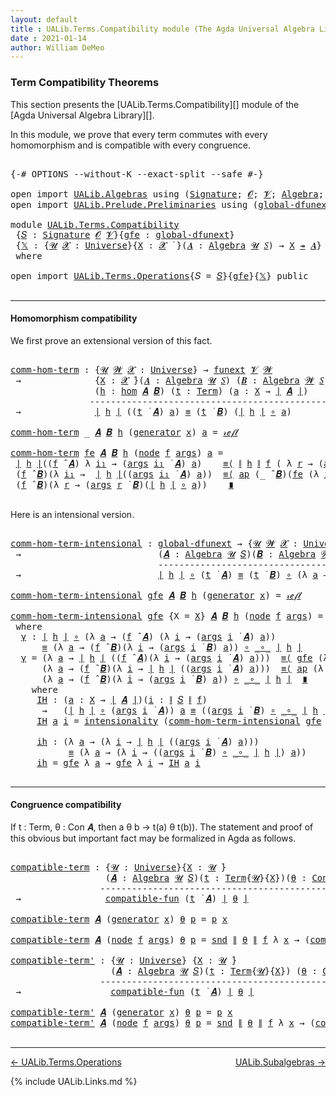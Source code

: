 ```yaml
---
layout: default
title : UALib.Terms.Compatibility module (The Agda Universal Algebra Library)
date : 2021-01-14
author: William DeMeo
---
```


### <a id="term-compatibility-theorems">Term Compatibility Theorems</a>

This section presents the [UALib.Terms.Compatibility][] module of the [Agda Universal Algebra Library][].

In this module, we prove that every term commutes with every homomorphism and is compatible with every congruence.

<pre class="Agda">

<a id="454" class="Symbol">{-#</a> <a id="458" class="Keyword">OPTIONS</a> <a id="466" class="Pragma">--without-K</a> <a id="478" class="Pragma">--exact-split</a> <a id="492" class="Pragma">--safe</a> <a id="499" class="Symbol">#-}</a>

<a id="504" class="Keyword">open</a> <a id="509" class="Keyword">import</a> <a id="516" href="UALib.Algebras.html" class="Module">UALib.Algebras</a> <a id="531" class="Keyword">using</a> <a id="537" class="Symbol">(</a><a id="538" href="UALib.Algebras.Signatures.html#1457" class="Function">Signature</a><a id="547" class="Symbol">;</a> <a id="549" href="universes.html#613" class="Generalizable">𝓞</a><a id="550" class="Symbol">;</a> <a id="552" href="universes.html#617" class="Generalizable">𝓥</a><a id="553" class="Symbol">;</a> <a id="555" href="UALib.Algebras.Algebras.html#813" class="Function">Algebra</a><a id="562" class="Symbol">;</a> <a id="564" href="UALib.Algebras.Algebras.html#3579" class="Function Operator">_↠_</a><a id="567" class="Symbol">)</a>
<a id="569" class="Keyword">open</a> <a id="574" class="Keyword">import</a> <a id="581" href="UALib.Prelude.Preliminaries.html" class="Module">UALib.Prelude.Preliminaries</a> <a id="609" class="Keyword">using</a> <a id="615" class="Symbol">(</a><a id="616" href="MGS-Subsingleton-Theorems.html#3468" class="Function">global-dfunext</a><a id="630" class="Symbol">;</a> <a id="632" href="universes.html#551" class="Postulate">Universe</a><a id="640" class="Symbol">;</a> <a id="642" href="universes.html#758" class="Function Operator">_̇</a><a id="644" class="Symbol">)</a>

<a id="647" class="Keyword">module</a> <a id="654" href="UALib.Terms.Compatibility.html" class="Module">UALib.Terms.Compatibility</a>
 <a id="681" class="Symbol">{</a><a id="682" href="UALib.Terms.Compatibility.html#682" class="Bound">𝑆</a> <a id="684" class="Symbol">:</a> <a id="686" href="UALib.Algebras.Signatures.html#1457" class="Function">Signature</a> <a id="696" href="universes.html#613" class="Generalizable">𝓞</a> <a id="698" href="universes.html#617" class="Generalizable">𝓥</a><a id="699" class="Symbol">}{</a><a id="701" href="UALib.Terms.Compatibility.html#701" class="Bound">gfe</a> <a id="705" class="Symbol">:</a> <a id="707" href="MGS-Subsingleton-Theorems.html#3468" class="Function">global-dfunext</a><a id="721" class="Symbol">}</a>
 <a id="724" class="Symbol">{</a><a id="725" href="UALib.Terms.Compatibility.html#725" class="Bound">𝕏</a> <a id="727" class="Symbol">:</a> <a id="729" class="Symbol">{</a><a id="730" href="UALib.Terms.Compatibility.html#730" class="Bound">𝓤</a> <a id="732" href="UALib.Terms.Compatibility.html#732" class="Bound">𝓧</a> <a id="734" class="Symbol">:</a> <a id="736" href="universes.html#551" class="Postulate">Universe</a><a id="744" class="Symbol">}{</a><a id="746" href="UALib.Terms.Compatibility.html#746" class="Bound">X</a> <a id="748" class="Symbol">:</a> <a id="750" href="UALib.Terms.Compatibility.html#732" class="Bound">𝓧</a> <a id="752" href="universes.html#758" class="Function Operator">̇</a> <a id="754" class="Symbol">}(</a><a id="756" href="UALib.Terms.Compatibility.html#756" class="Bound">𝑨</a> <a id="758" class="Symbol">:</a> <a id="760" href="UALib.Algebras.Algebras.html#813" class="Function">Algebra</a> <a id="768" href="UALib.Terms.Compatibility.html#730" class="Bound">𝓤</a> <a id="770" href="UALib.Terms.Compatibility.html#682" class="Bound">𝑆</a><a id="771" class="Symbol">)</a> <a id="773" class="Symbol">→</a> <a id="775" href="UALib.Terms.Compatibility.html#746" class="Bound">X</a> <a id="777" href="UALib.Algebras.Algebras.html#3579" class="Function Operator">↠</a> <a id="779" href="UALib.Terms.Compatibility.html#756" class="Bound">𝑨</a><a id="780" class="Symbol">}</a>
 <a id="783" class="Keyword">where</a>

<a id="790" class="Keyword">open</a> <a id="795" class="Keyword">import</a> <a id="802" href="UALib.Terms.Operations.html" class="Module">UALib.Terms.Operations</a><a id="824" class="Symbol">{</a><a id="825" class="Argument">𝑆</a> <a id="827" class="Symbol">=</a> <a id="829" href="UALib.Terms.Compatibility.html#682" class="Bound">𝑆</a><a id="830" class="Symbol">}{</a><a id="832" href="UALib.Terms.Compatibility.html#701" class="Bound">gfe</a><a id="835" class="Symbol">}{</a><a id="837" href="UALib.Terms.Compatibility.html#725" class="Bound">𝕏</a><a id="838" class="Symbol">}</a> <a id="840" class="Keyword">public</a>

</pre>

----------------------------------------------------------

#### <a id="homomorphism compatibility">Homomorphism compatibility</a>

We first prove an extensional version of this fact.

<pre class="Agda">

<a id="comm-hom-term"></a><a id="1059" href="UALib.Terms.Compatibility.html#1059" class="Function">comm-hom-term</a> <a id="1073" class="Symbol">:</a> <a id="1075" class="Symbol">{</a><a id="1076" href="UALib.Terms.Compatibility.html#1076" class="Bound">𝓤</a> <a id="1078" href="UALib.Terms.Compatibility.html#1078" class="Bound">𝓦</a> <a id="1080" href="UALib.Terms.Compatibility.html#1080" class="Bound">𝓧</a> <a id="1082" class="Symbol">:</a> <a id="1084" href="universes.html#551" class="Postulate">Universe</a><a id="1092" class="Symbol">}</a> <a id="1094" class="Symbol">→</a> <a id="1096" href="MGS-FunExt-from-Univalence.html#393" class="Function">funext</a> <a id="1103" href="UALib.Terms.Compatibility.html#698" class="Bound">𝓥</a> <a id="1105" href="UALib.Terms.Compatibility.html#1078" class="Bound">𝓦</a>
 <a id="1108" class="Symbol">→</a>              <a id="1123" class="Symbol">{</a><a id="1124" href="UALib.Terms.Compatibility.html#1124" class="Bound">X</a> <a id="1126" class="Symbol">:</a> <a id="1128" href="UALib.Terms.Compatibility.html#1080" class="Bound">𝓧</a> <a id="1130" href="universes.html#758" class="Function Operator">̇</a><a id="1131" class="Symbol">}(</a><a id="1133" href="UALib.Terms.Compatibility.html#1133" class="Bound">𝑨</a> <a id="1135" class="Symbol">:</a> <a id="1137" href="UALib.Algebras.Algebras.html#813" class="Function">Algebra</a> <a id="1145" href="UALib.Terms.Compatibility.html#1076" class="Bound">𝓤</a> <a id="1147" href="UALib.Terms.Compatibility.html#682" class="Bound">𝑆</a><a id="1148" class="Symbol">)</a> <a id="1150" class="Symbol">(</a><a id="1151" href="UALib.Terms.Compatibility.html#1151" class="Bound">𝑩</a> <a id="1153" class="Symbol">:</a> <a id="1155" href="UALib.Algebras.Algebras.html#813" class="Function">Algebra</a> <a id="1163" href="UALib.Terms.Compatibility.html#1078" class="Bound">𝓦</a> <a id="1165" href="UALib.Terms.Compatibility.html#682" class="Bound">𝑆</a><a id="1166" class="Symbol">)</a>
                <a id="1184" class="Symbol">(</a><a id="1185" href="UALib.Terms.Compatibility.html#1185" class="Bound">h</a> <a id="1187" class="Symbol">:</a> <a id="1189" href="UALib.Homomorphisms.Basic.html#2062" class="Function">hom</a> <a id="1193" href="UALib.Terms.Compatibility.html#1133" class="Bound">𝑨</a> <a id="1195" href="UALib.Terms.Compatibility.html#1151" class="Bound">𝑩</a><a id="1196" class="Symbol">)</a> <a id="1198" class="Symbol">(</a><a id="1199" href="UALib.Terms.Compatibility.html#1199" class="Bound">t</a> <a id="1201" class="Symbol">:</a> <a id="1203" href="UALib.Terms.Basic.html#1040" class="Datatype">Term</a><a id="1207" class="Symbol">)</a> <a id="1209" class="Symbol">(</a><a id="1210" href="UALib.Terms.Compatibility.html#1210" class="Bound">a</a> <a id="1212" class="Symbol">:</a> <a id="1214" href="UALib.Terms.Compatibility.html#1124" class="Bound">X</a> <a id="1216" class="Symbol">→</a> <a id="1218" href="UALib.Prelude.Preliminaries.html#10371" class="Function Operator">∣</a> <a id="1220" href="UALib.Terms.Compatibility.html#1133" class="Bound">𝑨</a> <a id="1222" href="UALib.Prelude.Preliminaries.html#10371" class="Function Operator">∣</a><a id="1223" class="Symbol">)</a>
               <a id="1240" class="Comment">------------------------------------------------------</a>
 <a id="1296" class="Symbol">→</a>              <a id="1311" href="UALib.Prelude.Preliminaries.html#10371" class="Function Operator">∣</a> <a id="1313" href="UALib.Terms.Compatibility.html#1185" class="Bound">h</a> <a id="1315" href="UALib.Prelude.Preliminaries.html#10371" class="Function Operator">∣</a> <a id="1317" class="Symbol">((</a><a id="1319" href="UALib.Terms.Compatibility.html#1199" class="Bound">t</a> <a id="1321" href="UALib.Terms.Operations.html#1383" class="Function Operator">̇</a> <a id="1323" href="UALib.Terms.Compatibility.html#1133" class="Bound">𝑨</a><a id="1324" class="Symbol">)</a> <a id="1326" href="UALib.Terms.Compatibility.html#1210" class="Bound">a</a><a id="1327" class="Symbol">)</a> <a id="1329" href="UALib.Prelude.Preliminaries.html#5654" class="Datatype Operator">≡</a> <a id="1331" class="Symbol">(</a><a id="1332" href="UALib.Terms.Compatibility.html#1199" class="Bound">t</a> <a id="1334" href="UALib.Terms.Operations.html#1383" class="Function Operator">̇</a> <a id="1336" href="UALib.Terms.Compatibility.html#1151" class="Bound">𝑩</a><a id="1337" class="Symbol">)</a> <a id="1339" class="Symbol">(</a><a id="1340" href="UALib.Prelude.Preliminaries.html#10371" class="Function Operator">∣</a> <a id="1342" href="UALib.Terms.Compatibility.html#1185" class="Bound">h</a> <a id="1344" href="UALib.Prelude.Preliminaries.html#10371" class="Function Operator">∣</a> <a id="1346" href="MGS-MLTT.html#3813" class="Function Operator">∘</a> <a id="1348" href="UALib.Terms.Compatibility.html#1210" class="Bound">a</a><a id="1349" class="Symbol">)</a>

<a id="1352" href="UALib.Terms.Compatibility.html#1059" class="Function">comm-hom-term</a> <a id="1366" class="Symbol">_</a> <a id="1368" href="UALib.Terms.Compatibility.html#1368" class="Bound">𝑨</a> <a id="1370" href="UALib.Terms.Compatibility.html#1370" class="Bound">𝑩</a> <a id="1372" href="UALib.Terms.Compatibility.html#1372" class="Bound">h</a> <a id="1374" class="Symbol">(</a><a id="1375" href="UALib.Terms.Basic.html#1094" class="InductiveConstructor">generator</a> <a id="1385" href="UALib.Terms.Compatibility.html#1385" class="Bound">x</a><a id="1386" class="Symbol">)</a> <a id="1388" href="UALib.Terms.Compatibility.html#1388" class="Bound">a</a> <a id="1390" class="Symbol">=</a> <a id="1392" href="UALib.Prelude.Preliminaries.html#5668" class="InductiveConstructor">𝓇ℯ𝒻𝓁</a>

<a id="1398" href="UALib.Terms.Compatibility.html#1059" class="Function">comm-hom-term</a> <a id="1412" href="UALib.Terms.Compatibility.html#1412" class="Bound">fe</a> <a id="1415" href="UALib.Terms.Compatibility.html#1415" class="Bound">𝑨</a> <a id="1417" href="UALib.Terms.Compatibility.html#1417" class="Bound">𝑩</a> <a id="1419" href="UALib.Terms.Compatibility.html#1419" class="Bound">h</a> <a id="1421" class="Symbol">(</a><a id="1422" href="UALib.Terms.Basic.html#1123" class="InductiveConstructor">node</a> <a id="1427" href="UALib.Terms.Compatibility.html#1427" class="Bound">f</a> <a id="1429" href="UALib.Terms.Compatibility.html#1429" class="Bound">args</a><a id="1433" class="Symbol">)</a> <a id="1435" href="UALib.Terms.Compatibility.html#1435" class="Bound">a</a> <a id="1437" class="Symbol">=</a>
 <a id="1440" href="UALib.Prelude.Preliminaries.html#10371" class="Function Operator">∣</a> <a id="1442" href="UALib.Terms.Compatibility.html#1419" class="Bound">h</a> <a id="1444" href="UALib.Prelude.Preliminaries.html#10371" class="Function Operator">∣</a><a id="1445" class="Symbol">((</a><a id="1447" href="UALib.Terms.Compatibility.html#1427" class="Bound">f</a> <a id="1449" href="UALib.Algebras.Algebras.html#3080" class="Function Operator">̂</a> <a id="1451" href="UALib.Terms.Compatibility.html#1415" class="Bound">𝑨</a><a id="1452" class="Symbol">)</a> <a id="1454" class="Symbol">λ</a> <a id="1456" href="UALib.Terms.Compatibility.html#1456" class="Bound">i₁</a> <a id="1459" class="Symbol">→</a> <a id="1461" class="Symbol">(</a><a id="1462" href="UALib.Terms.Compatibility.html#1429" class="Bound">args</a> <a id="1467" href="UALib.Terms.Compatibility.html#1456" class="Bound">i₁</a> <a id="1470" href="UALib.Terms.Operations.html#1383" class="Function Operator">̇</a> <a id="1472" href="UALib.Terms.Compatibility.html#1415" class="Bound">𝑨</a><a id="1473" class="Symbol">)</a> <a id="1475" href="UALib.Terms.Compatibility.html#1435" class="Bound">a</a><a id="1476" class="Symbol">)</a>    <a id="1481" href="MGS-MLTT.html#5997" class="Function Operator">≡⟨</a> <a id="1484" href="UALib.Prelude.Preliminaries.html#10452" class="Function Operator">∥</a> <a id="1486" href="UALib.Terms.Compatibility.html#1419" class="Bound">h</a> <a id="1488" href="UALib.Prelude.Preliminaries.html#10452" class="Function Operator">∥</a> <a id="1490" href="UALib.Terms.Compatibility.html#1427" class="Bound">f</a> <a id="1492" class="Symbol">(</a> <a id="1494" class="Symbol">λ</a> <a id="1496" href="UALib.Terms.Compatibility.html#1496" class="Bound">r</a> <a id="1498" class="Symbol">→</a> <a id="1500" class="Symbol">(</a><a id="1501" href="UALib.Terms.Compatibility.html#1429" class="Bound">args</a> <a id="1506" href="UALib.Terms.Compatibility.html#1496" class="Bound">r</a> <a id="1508" href="UALib.Terms.Operations.html#1383" class="Function Operator">̇</a> <a id="1510" href="UALib.Terms.Compatibility.html#1415" class="Bound">𝑨</a><a id="1511" class="Symbol">)</a> <a id="1513" href="UALib.Terms.Compatibility.html#1435" class="Bound">a</a> <a id="1515" class="Symbol">)</a> <a id="1517" href="MGS-MLTT.html#5997" class="Function Operator">⟩</a>
 <a id="1520" class="Symbol">(</a><a id="1521" href="UALib.Terms.Compatibility.html#1427" class="Bound">f</a> <a id="1523" href="UALib.Algebras.Algebras.html#3080" class="Function Operator">̂</a> <a id="1525" href="UALib.Terms.Compatibility.html#1417" class="Bound">𝑩</a><a id="1526" class="Symbol">)(λ</a> <a id="1530" href="UALib.Terms.Compatibility.html#1530" class="Bound">i₁</a> <a id="1533" class="Symbol">→</a>  <a id="1536" href="UALib.Prelude.Preliminaries.html#10371" class="Function Operator">∣</a> <a id="1538" href="UALib.Terms.Compatibility.html#1419" class="Bound">h</a> <a id="1540" href="UALib.Prelude.Preliminaries.html#10371" class="Function Operator">∣</a><a id="1541" class="Symbol">((</a><a id="1543" href="UALib.Terms.Compatibility.html#1429" class="Bound">args</a> <a id="1548" href="UALib.Terms.Compatibility.html#1530" class="Bound">i₁</a> <a id="1551" href="UALib.Terms.Operations.html#1383" class="Function Operator">̇</a> <a id="1553" href="UALib.Terms.Compatibility.html#1415" class="Bound">𝑨</a><a id="1554" class="Symbol">)</a> <a id="1556" href="UALib.Terms.Compatibility.html#1435" class="Bound">a</a><a id="1557" class="Symbol">))</a>  <a id="1561" href="MGS-MLTT.html#5997" class="Function Operator">≡⟨</a> <a id="1564" href="MGS-MLTT.html#6613" class="Function">ap</a> <a id="1567" class="Symbol">(_</a> <a id="1570" href="UALib.Algebras.Algebras.html#3080" class="Function Operator">̂</a> <a id="1572" href="UALib.Terms.Compatibility.html#1417" class="Bound">𝑩</a><a id="1573" class="Symbol">)(</a><a id="1575" href="UALib.Terms.Compatibility.html#1412" class="Bound">fe</a> <a id="1578" class="Symbol">(λ</a> <a id="1581" href="UALib.Terms.Compatibility.html#1581" class="Bound">i₁</a> <a id="1584" class="Symbol">→</a> <a id="1586" href="UALib.Terms.Compatibility.html#1059" class="Function">comm-hom-term</a> <a id="1600" href="UALib.Terms.Compatibility.html#1412" class="Bound">fe</a> <a id="1603" href="UALib.Terms.Compatibility.html#1415" class="Bound">𝑨</a> <a id="1605" href="UALib.Terms.Compatibility.html#1417" class="Bound">𝑩</a> <a id="1607" href="UALib.Terms.Compatibility.html#1419" class="Bound">h</a> <a id="1609" class="Symbol">(</a><a id="1610" href="UALib.Terms.Compatibility.html#1429" class="Bound">args</a> <a id="1615" href="UALib.Terms.Compatibility.html#1581" class="Bound">i₁</a><a id="1617" class="Symbol">)</a> <a id="1619" href="UALib.Terms.Compatibility.html#1435" class="Bound">a</a><a id="1620" class="Symbol">))</a><a id="1622" href="MGS-MLTT.html#5997" class="Function Operator">⟩</a>
 <a id="1625" class="Symbol">(</a><a id="1626" href="UALib.Terms.Compatibility.html#1427" class="Bound">f</a> <a id="1628" href="UALib.Algebras.Algebras.html#3080" class="Function Operator">̂</a> <a id="1630" href="UALib.Terms.Compatibility.html#1417" class="Bound">𝑩</a><a id="1631" class="Symbol">)(λ</a> <a id="1635" href="UALib.Terms.Compatibility.html#1635" class="Bound">r</a> <a id="1637" class="Symbol">→</a> <a id="1639" class="Symbol">(</a><a id="1640" href="UALib.Terms.Compatibility.html#1429" class="Bound">args</a> <a id="1645" href="UALib.Terms.Compatibility.html#1635" class="Bound">r</a> <a id="1647" href="UALib.Terms.Operations.html#1383" class="Function Operator">̇</a> <a id="1649" href="UALib.Terms.Compatibility.html#1417" class="Bound">𝑩</a><a id="1650" class="Symbol">)(</a><a id="1652" href="UALib.Prelude.Preliminaries.html#10371" class="Function Operator">∣</a> <a id="1654" href="UALib.Terms.Compatibility.html#1419" class="Bound">h</a> <a id="1656" href="UALib.Prelude.Preliminaries.html#10371" class="Function Operator">∣</a> <a id="1658" href="MGS-MLTT.html#3813" class="Function Operator">∘</a> <a id="1660" href="UALib.Terms.Compatibility.html#1435" class="Bound">a</a><a id="1661" class="Symbol">))</a>    <a id="1667" href="MGS-MLTT.html#6079" class="Function Operator">∎</a>

</pre>

Here is an intensional version.

<pre class="Agda">

<a id="comm-hom-term-intensional"></a><a id="1729" href="UALib.Terms.Compatibility.html#1729" class="Function">comm-hom-term-intensional</a> <a id="1755" class="Symbol">:</a> <a id="1757" href="MGS-Subsingleton-Theorems.html#3468" class="Function">global-dfunext</a> <a id="1772" class="Symbol">→</a> <a id="1774" class="Symbol">{</a><a id="1775" href="UALib.Terms.Compatibility.html#1775" class="Bound">𝓤</a> <a id="1777" href="UALib.Terms.Compatibility.html#1777" class="Bound">𝓦</a> <a id="1779" href="UALib.Terms.Compatibility.html#1779" class="Bound">𝓧</a> <a id="1781" class="Symbol">:</a> <a id="1783" href="universes.html#551" class="Postulate">Universe</a><a id="1791" class="Symbol">}{</a><a id="1793" href="UALib.Terms.Compatibility.html#1793" class="Bound">X</a> <a id="1795" class="Symbol">:</a> <a id="1797" href="UALib.Terms.Compatibility.html#1779" class="Bound">𝓧</a> <a id="1799" href="universes.html#758" class="Function Operator">̇</a><a id="1800" class="Symbol">}</a>
 <a id="1803" class="Symbol">→</a>                          <a id="1830" class="Symbol">(</a><a id="1831" href="UALib.Terms.Compatibility.html#1831" class="Bound">𝑨</a> <a id="1833" class="Symbol">:</a> <a id="1835" href="UALib.Algebras.Algebras.html#813" class="Function">Algebra</a> <a id="1843" href="UALib.Terms.Compatibility.html#1775" class="Bound">𝓤</a> <a id="1845" href="UALib.Terms.Compatibility.html#682" class="Bound">𝑆</a><a id="1846" class="Symbol">)(</a><a id="1848" href="UALib.Terms.Compatibility.html#1848" class="Bound">𝑩</a> <a id="1850" class="Symbol">:</a> <a id="1852" href="UALib.Algebras.Algebras.html#813" class="Function">Algebra</a> <a id="1860" href="UALib.Terms.Compatibility.html#1777" class="Bound">𝓦</a> <a id="1862" href="UALib.Terms.Compatibility.html#682" class="Bound">𝑆</a><a id="1863" class="Symbol">)(</a><a id="1865" href="UALib.Terms.Compatibility.html#1865" class="Bound">h</a> <a id="1867" class="Symbol">:</a> <a id="1869" href="UALib.Homomorphisms.Basic.html#2062" class="Function">hom</a> <a id="1873" href="UALib.Terms.Compatibility.html#1831" class="Bound">𝑨</a> <a id="1875" href="UALib.Terms.Compatibility.html#1848" class="Bound">𝑩</a><a id="1876" class="Symbol">)(</a><a id="1878" href="UALib.Terms.Compatibility.html#1878" class="Bound">t</a> <a id="1880" class="Symbol">:</a> <a id="1882" href="UALib.Terms.Basic.html#1040" class="Datatype">Term</a><a id="1886" class="Symbol">)</a>
                            <a id="1916" class="Comment">-----------------------------------------------------------</a>
 <a id="1977" class="Symbol">→</a>                          <a id="2004" href="UALib.Prelude.Preliminaries.html#10371" class="Function Operator">∣</a> <a id="2006" href="UALib.Terms.Compatibility.html#1865" class="Bound">h</a> <a id="2008" href="UALib.Prelude.Preliminaries.html#10371" class="Function Operator">∣</a> <a id="2010" href="MGS-MLTT.html#3813" class="Function Operator">∘</a> <a id="2012" class="Symbol">(</a><a id="2013" href="UALib.Terms.Compatibility.html#1878" class="Bound">t</a> <a id="2015" href="UALib.Terms.Operations.html#1383" class="Function Operator">̇</a> <a id="2017" href="UALib.Terms.Compatibility.html#1831" class="Bound">𝑨</a><a id="2018" class="Symbol">)</a> <a id="2020" href="UALib.Prelude.Preliminaries.html#5654" class="Datatype Operator">≡</a> <a id="2022" class="Symbol">(</a><a id="2023" href="UALib.Terms.Compatibility.html#1878" class="Bound">t</a> <a id="2025" href="UALib.Terms.Operations.html#1383" class="Function Operator">̇</a> <a id="2027" href="UALib.Terms.Compatibility.html#1848" class="Bound">𝑩</a><a id="2028" class="Symbol">)</a> <a id="2030" href="MGS-MLTT.html#3813" class="Function Operator">∘</a> <a id="2032" class="Symbol">(λ</a> <a id="2035" href="UALib.Terms.Compatibility.html#2035" class="Bound">a</a> <a id="2037" class="Symbol">→</a> <a id="2039" href="UALib.Prelude.Preliminaries.html#10371" class="Function Operator">∣</a> <a id="2041" href="UALib.Terms.Compatibility.html#1865" class="Bound">h</a> <a id="2043" href="UALib.Prelude.Preliminaries.html#10371" class="Function Operator">∣</a> <a id="2045" href="MGS-MLTT.html#3813" class="Function Operator">∘</a> <a id="2047" href="UALib.Terms.Compatibility.html#2035" class="Bound">a</a><a id="2048" class="Symbol">)</a>

<a id="2051" href="UALib.Terms.Compatibility.html#1729" class="Function">comm-hom-term-intensional</a> <a id="2077" href="UALib.Terms.Compatibility.html#2077" class="Bound">gfe</a> <a id="2081" href="UALib.Terms.Compatibility.html#2081" class="Bound">𝑨</a> <a id="2083" href="UALib.Terms.Compatibility.html#2083" class="Bound">𝑩</a> <a id="2085" href="UALib.Terms.Compatibility.html#2085" class="Bound">h</a> <a id="2087" class="Symbol">(</a><a id="2088" href="UALib.Terms.Basic.html#1094" class="InductiveConstructor">generator</a> <a id="2098" href="UALib.Terms.Compatibility.html#2098" class="Bound">x</a><a id="2099" class="Symbol">)</a> <a id="2101" class="Symbol">=</a> <a id="2103" href="UALib.Prelude.Preliminaries.html#5668" class="InductiveConstructor">𝓇ℯ𝒻𝓁</a>

<a id="2109" href="UALib.Terms.Compatibility.html#1729" class="Function">comm-hom-term-intensional</a> <a id="2135" href="UALib.Terms.Compatibility.html#2135" class="Bound">gfe</a> <a id="2139" class="Symbol">{</a><a id="2140" class="Argument">X</a> <a id="2142" class="Symbol">=</a> <a id="2144" href="UALib.Terms.Compatibility.html#2144" class="Bound">X</a><a id="2145" class="Symbol">}</a> <a id="2147" href="UALib.Terms.Compatibility.html#2147" class="Bound">𝑨</a> <a id="2149" href="UALib.Terms.Compatibility.html#2149" class="Bound">𝑩</a> <a id="2151" href="UALib.Terms.Compatibility.html#2151" class="Bound">h</a> <a id="2153" class="Symbol">(</a><a id="2154" href="UALib.Terms.Basic.html#1123" class="InductiveConstructor">node</a> <a id="2159" href="UALib.Terms.Compatibility.html#2159" class="Bound">f</a> <a id="2161" href="UALib.Terms.Compatibility.html#2161" class="Bound">args</a><a id="2165" class="Symbol">)</a> <a id="2167" class="Symbol">=</a> <a id="2169" href="UALib.Terms.Compatibility.html#2180" class="Function">γ</a>
 <a id="2172" class="Keyword">where</a>
  <a id="2180" href="UALib.Terms.Compatibility.html#2180" class="Function">γ</a> <a id="2182" class="Symbol">:</a> <a id="2184" href="UALib.Prelude.Preliminaries.html#10371" class="Function Operator">∣</a> <a id="2186" href="UALib.Terms.Compatibility.html#2151" class="Bound">h</a> <a id="2188" href="UALib.Prelude.Preliminaries.html#10371" class="Function Operator">∣</a> <a id="2190" href="MGS-MLTT.html#3813" class="Function Operator">∘</a> <a id="2192" class="Symbol">(λ</a> <a id="2195" href="UALib.Terms.Compatibility.html#2195" class="Bound">a</a> <a id="2197" class="Symbol">→</a> <a id="2199" class="Symbol">(</a><a id="2200" href="UALib.Terms.Compatibility.html#2159" class="Bound">f</a> <a id="2202" href="UALib.Algebras.Algebras.html#3080" class="Function Operator">̂</a> <a id="2204" href="UALib.Terms.Compatibility.html#2147" class="Bound">𝑨</a><a id="2205" class="Symbol">)</a> <a id="2207" class="Symbol">(λ</a> <a id="2210" href="UALib.Terms.Compatibility.html#2210" class="Bound">i</a> <a id="2212" class="Symbol">→</a> <a id="2214" class="Symbol">(</a><a id="2215" href="UALib.Terms.Compatibility.html#2161" class="Bound">args</a> <a id="2220" href="UALib.Terms.Compatibility.html#2210" class="Bound">i</a> <a id="2222" href="UALib.Terms.Operations.html#1383" class="Function Operator">̇</a> <a id="2224" href="UALib.Terms.Compatibility.html#2147" class="Bound">𝑨</a><a id="2225" class="Symbol">)</a> <a id="2227" href="UALib.Terms.Compatibility.html#2195" class="Bound">a</a><a id="2228" class="Symbol">))</a>
      <a id="2237" href="UALib.Prelude.Preliminaries.html#5654" class="Datatype Operator">≡</a> <a id="2239" class="Symbol">(λ</a> <a id="2242" href="UALib.Terms.Compatibility.html#2242" class="Bound">a</a> <a id="2244" class="Symbol">→</a> <a id="2246" class="Symbol">(</a><a id="2247" href="UALib.Terms.Compatibility.html#2159" class="Bound">f</a> <a id="2249" href="UALib.Algebras.Algebras.html#3080" class="Function Operator">̂</a> <a id="2251" href="UALib.Terms.Compatibility.html#2149" class="Bound">𝑩</a><a id="2252" class="Symbol">)(λ</a> <a id="2256" href="UALib.Terms.Compatibility.html#2256" class="Bound">i</a> <a id="2258" class="Symbol">→</a> <a id="2260" class="Symbol">(</a><a id="2261" href="UALib.Terms.Compatibility.html#2161" class="Bound">args</a> <a id="2266" href="UALib.Terms.Compatibility.html#2256" class="Bound">i</a> <a id="2268" href="UALib.Terms.Operations.html#1383" class="Function Operator">̇</a> <a id="2270" href="UALib.Terms.Compatibility.html#2149" class="Bound">𝑩</a><a id="2271" class="Symbol">)</a> <a id="2273" href="UALib.Terms.Compatibility.html#2242" class="Bound">a</a><a id="2274" class="Symbol">))</a> <a id="2277" href="MGS-MLTT.html#3813" class="Function Operator">∘</a> <a id="2279" href="MGS-MLTT.html#3813" class="Function Operator">_∘_</a> <a id="2283" href="UALib.Prelude.Preliminaries.html#10371" class="Function Operator">∣</a> <a id="2285" href="UALib.Terms.Compatibility.html#2151" class="Bound">h</a> <a id="2287" href="UALib.Prelude.Preliminaries.html#10371" class="Function Operator">∣</a>
  <a id="2291" href="UALib.Terms.Compatibility.html#2180" class="Function">γ</a> <a id="2293" class="Symbol">=</a> <a id="2295" class="Symbol">(λ</a> <a id="2298" href="UALib.Terms.Compatibility.html#2298" class="Bound">a</a> <a id="2300" class="Symbol">→</a> <a id="2302" href="UALib.Prelude.Preliminaries.html#10371" class="Function Operator">∣</a> <a id="2304" href="UALib.Terms.Compatibility.html#2151" class="Bound">h</a> <a id="2306" href="UALib.Prelude.Preliminaries.html#10371" class="Function Operator">∣</a> <a id="2308" class="Symbol">((</a><a id="2310" href="UALib.Terms.Compatibility.html#2159" class="Bound">f</a> <a id="2312" href="UALib.Algebras.Algebras.html#3080" class="Function Operator">̂</a> <a id="2314" href="UALib.Terms.Compatibility.html#2147" class="Bound">𝑨</a><a id="2315" class="Symbol">)(λ</a> <a id="2319" href="UALib.Terms.Compatibility.html#2319" class="Bound">i</a> <a id="2321" class="Symbol">→</a> <a id="2323" class="Symbol">(</a><a id="2324" href="UALib.Terms.Compatibility.html#2161" class="Bound">args</a> <a id="2329" href="UALib.Terms.Compatibility.html#2319" class="Bound">i</a> <a id="2331" href="UALib.Terms.Operations.html#1383" class="Function Operator">̇</a> <a id="2333" href="UALib.Terms.Compatibility.html#2147" class="Bound">𝑨</a><a id="2334" class="Symbol">)</a> <a id="2336" href="UALib.Terms.Compatibility.html#2298" class="Bound">a</a><a id="2337" class="Symbol">)))</a>  <a id="2342" href="MGS-MLTT.html#5997" class="Function Operator">≡⟨</a> <a id="2345" href="UALib.Terms.Compatibility.html#2135" class="Bound">gfe</a> <a id="2349" class="Symbol">(λ</a> <a id="2352" href="UALib.Terms.Compatibility.html#2352" class="Bound">a</a> <a id="2354" class="Symbol">→</a> <a id="2356" href="UALib.Prelude.Preliminaries.html#10452" class="Function Operator">∥</a> <a id="2358" href="UALib.Terms.Compatibility.html#2151" class="Bound">h</a> <a id="2360" href="UALib.Prelude.Preliminaries.html#10452" class="Function Operator">∥</a> <a id="2362" href="UALib.Terms.Compatibility.html#2159" class="Bound">f</a> <a id="2364" class="Symbol">(</a> <a id="2366" class="Symbol">λ</a> <a id="2368" href="UALib.Terms.Compatibility.html#2368" class="Bound">r</a> <a id="2370" class="Symbol">→</a> <a id="2372" class="Symbol">(</a><a id="2373" href="UALib.Terms.Compatibility.html#2161" class="Bound">args</a> <a id="2378" href="UALib.Terms.Compatibility.html#2368" class="Bound">r</a> <a id="2380" href="UALib.Terms.Operations.html#1383" class="Function Operator">̇</a> <a id="2382" href="UALib.Terms.Compatibility.html#2147" class="Bound">𝑨</a><a id="2383" class="Symbol">)</a> <a id="2385" href="UALib.Terms.Compatibility.html#2352" class="Bound">a</a> <a id="2387" class="Symbol">))</a> <a id="2390" href="MGS-MLTT.html#5997" class="Function Operator">⟩</a>
      <a id="2398" class="Symbol">(λ</a> <a id="2401" href="UALib.Terms.Compatibility.html#2401" class="Bound">a</a> <a id="2403" class="Symbol">→</a> <a id="2405" class="Symbol">(</a><a id="2406" href="UALib.Terms.Compatibility.html#2159" class="Bound">f</a> <a id="2408" href="UALib.Algebras.Algebras.html#3080" class="Function Operator">̂</a> <a id="2410" href="UALib.Terms.Compatibility.html#2149" class="Bound">𝑩</a><a id="2411" class="Symbol">)(λ</a> <a id="2415" href="UALib.Terms.Compatibility.html#2415" class="Bound">i</a> <a id="2417" class="Symbol">→</a> <a id="2419" href="UALib.Prelude.Preliminaries.html#10371" class="Function Operator">∣</a> <a id="2421" href="UALib.Terms.Compatibility.html#2151" class="Bound">h</a> <a id="2423" href="UALib.Prelude.Preliminaries.html#10371" class="Function Operator">∣</a> <a id="2425" class="Symbol">((</a><a id="2427" href="UALib.Terms.Compatibility.html#2161" class="Bound">args</a> <a id="2432" href="UALib.Terms.Compatibility.html#2415" class="Bound">i</a> <a id="2434" href="UALib.Terms.Operations.html#1383" class="Function Operator">̇</a> <a id="2436" href="UALib.Terms.Compatibility.html#2147" class="Bound">𝑨</a><a id="2437" class="Symbol">)</a> <a id="2439" href="UALib.Terms.Compatibility.html#2401" class="Bound">a</a><a id="2440" class="Symbol">)))</a>  <a id="2445" href="MGS-MLTT.html#5997" class="Function Operator">≡⟨</a> <a id="2448" href="MGS-MLTT.html#6613" class="Function">ap</a> <a id="2451" class="Symbol">(λ</a> <a id="2454" href="UALib.Terms.Compatibility.html#2454" class="Bound">-</a> <a id="2456" class="Symbol">→</a> <a id="2458" class="Symbol">(λ</a> <a id="2461" href="UALib.Terms.Compatibility.html#2461" class="Bound">a</a> <a id="2463" class="Symbol">→</a> <a id="2465" class="Symbol">(</a><a id="2466" href="UALib.Terms.Compatibility.html#2159" class="Bound">f</a> <a id="2468" href="UALib.Algebras.Algebras.html#3080" class="Function Operator">̂</a> <a id="2470" href="UALib.Terms.Compatibility.html#2149" class="Bound">𝑩</a><a id="2471" class="Symbol">)(</a><a id="2473" href="UALib.Terms.Compatibility.html#2454" class="Bound">-</a> <a id="2475" href="UALib.Terms.Compatibility.html#2461" class="Bound">a</a><a id="2476" class="Symbol">)))</a> <a id="2480" href="UALib.Terms.Compatibility.html#2743" class="Function">ih</a> <a id="2483" href="MGS-MLTT.html#5997" class="Function Operator">⟩</a>
      <a id="2491" class="Symbol">(λ</a> <a id="2494" href="UALib.Terms.Compatibility.html#2494" class="Bound">a</a> <a id="2496" class="Symbol">→</a> <a id="2498" class="Symbol">(</a><a id="2499" href="UALib.Terms.Compatibility.html#2159" class="Bound">f</a> <a id="2501" href="UALib.Algebras.Algebras.html#3080" class="Function Operator">̂</a> <a id="2503" href="UALib.Terms.Compatibility.html#2149" class="Bound">𝑩</a><a id="2504" class="Symbol">)(λ</a> <a id="2508" href="UALib.Terms.Compatibility.html#2508" class="Bound">i</a> <a id="2510" class="Symbol">→</a> <a id="2512" class="Symbol">(</a><a id="2513" href="UALib.Terms.Compatibility.html#2161" class="Bound">args</a> <a id="2518" href="UALib.Terms.Compatibility.html#2508" class="Bound">i</a> <a id="2520" href="UALib.Terms.Operations.html#1383" class="Function Operator">̇</a> <a id="2522" href="UALib.Terms.Compatibility.html#2149" class="Bound">𝑩</a><a id="2523" class="Symbol">)</a> <a id="2525" href="UALib.Terms.Compatibility.html#2494" class="Bound">a</a><a id="2526" class="Symbol">))</a> <a id="2529" href="MGS-MLTT.html#3813" class="Function Operator">∘</a> <a id="2531" href="MGS-MLTT.html#3813" class="Function Operator">_∘_</a> <a id="2535" href="UALib.Prelude.Preliminaries.html#10371" class="Function Operator">∣</a> <a id="2537" href="UALib.Terms.Compatibility.html#2151" class="Bound">h</a> <a id="2539" href="UALib.Prelude.Preliminaries.html#10371" class="Function Operator">∣</a>  <a id="2542" href="MGS-MLTT.html#6079" class="Function Operator">∎</a>
    <a id="2548" class="Keyword">where</a>
     <a id="2559" href="UALib.Terms.Compatibility.html#2559" class="Function">IH</a> <a id="2562" class="Symbol">:</a> <a id="2564" class="Symbol">(</a><a id="2565" href="UALib.Terms.Compatibility.html#2565" class="Bound">a</a> <a id="2567" class="Symbol">:</a> <a id="2569" href="UALib.Terms.Compatibility.html#2144" class="Bound">X</a> <a id="2571" class="Symbol">→</a> <a id="2573" href="UALib.Prelude.Preliminaries.html#10371" class="Function Operator">∣</a> <a id="2575" href="UALib.Terms.Compatibility.html#2147" class="Bound">𝑨</a> <a id="2577" href="UALib.Prelude.Preliminaries.html#10371" class="Function Operator">∣</a><a id="2578" class="Symbol">)(</a><a id="2580" href="UALib.Terms.Compatibility.html#2580" class="Bound">i</a> <a id="2582" class="Symbol">:</a> <a id="2584" href="UALib.Prelude.Preliminaries.html#10452" class="Function Operator">∥</a> <a id="2586" href="UALib.Terms.Compatibility.html#682" class="Bound">𝑆</a> <a id="2588" href="UALib.Prelude.Preliminaries.html#10452" class="Function Operator">∥</a> <a id="2590" href="UALib.Terms.Compatibility.html#2159" class="Bound">f</a><a id="2591" class="Symbol">)</a>
      <a id="2599" class="Symbol">→</a>   <a id="2603" class="Symbol">(</a><a id="2604" href="UALib.Prelude.Preliminaries.html#10371" class="Function Operator">∣</a> <a id="2606" href="UALib.Terms.Compatibility.html#2151" class="Bound">h</a> <a id="2608" href="UALib.Prelude.Preliminaries.html#10371" class="Function Operator">∣</a> <a id="2610" href="MGS-MLTT.html#3813" class="Function Operator">∘</a> <a id="2612" class="Symbol">(</a><a id="2613" href="UALib.Terms.Compatibility.html#2161" class="Bound">args</a> <a id="2618" href="UALib.Terms.Compatibility.html#2580" class="Bound">i</a> <a id="2620" href="UALib.Terms.Operations.html#1383" class="Function Operator">̇</a> <a id="2622" href="UALib.Terms.Compatibility.html#2147" class="Bound">𝑨</a><a id="2623" class="Symbol">))</a> <a id="2626" href="UALib.Terms.Compatibility.html#2565" class="Bound">a</a> <a id="2628" href="UALib.Prelude.Preliminaries.html#5654" class="Datatype Operator">≡</a> <a id="2630" class="Symbol">((</a><a id="2632" href="UALib.Terms.Compatibility.html#2161" class="Bound">args</a> <a id="2637" href="UALib.Terms.Compatibility.html#2580" class="Bound">i</a> <a id="2639" href="UALib.Terms.Operations.html#1383" class="Function Operator">̇</a> <a id="2641" href="UALib.Terms.Compatibility.html#2149" class="Bound">𝑩</a><a id="2642" class="Symbol">)</a> <a id="2644" href="MGS-MLTT.html#3813" class="Function Operator">∘</a> <a id="2646" href="MGS-MLTT.html#3813" class="Function Operator">_∘_</a> <a id="2650" href="UALib.Prelude.Preliminaries.html#10371" class="Function Operator">∣</a> <a id="2652" href="UALib.Terms.Compatibility.html#2151" class="Bound">h</a> <a id="2654" href="UALib.Prelude.Preliminaries.html#10371" class="Function Operator">∣</a><a id="2655" class="Symbol">)</a> <a id="2657" href="UALib.Terms.Compatibility.html#2565" class="Bound">a</a>
     <a id="2664" href="UALib.Terms.Compatibility.html#2559" class="Function">IH</a> <a id="2667" href="UALib.Terms.Compatibility.html#2667" class="Bound">a</a> <a id="2669" href="UALib.Terms.Compatibility.html#2669" class="Bound">i</a> <a id="2671" class="Symbol">=</a> <a id="2673" href="UALib.Prelude.Extensionality.html#3893" class="Function">intensionality</a> <a id="2688" class="Symbol">(</a><a id="2689" href="UALib.Terms.Compatibility.html#1729" class="Function">comm-hom-term-intensional</a> <a id="2715" href="UALib.Terms.Compatibility.html#2135" class="Bound">gfe</a> <a id="2719" href="UALib.Terms.Compatibility.html#2147" class="Bound">𝑨</a> <a id="2721" href="UALib.Terms.Compatibility.html#2149" class="Bound">𝑩</a> <a id="2723" href="UALib.Terms.Compatibility.html#2151" class="Bound">h</a> <a id="2725" class="Symbol">(</a><a id="2726" href="UALib.Terms.Compatibility.html#2161" class="Bound">args</a> <a id="2731" href="UALib.Terms.Compatibility.html#2669" class="Bound">i</a><a id="2732" class="Symbol">))</a> <a id="2735" href="UALib.Terms.Compatibility.html#2667" class="Bound">a</a>

     <a id="2743" href="UALib.Terms.Compatibility.html#2743" class="Function">ih</a> <a id="2746" class="Symbol">:</a> <a id="2748" class="Symbol">(λ</a> <a id="2751" href="UALib.Terms.Compatibility.html#2751" class="Bound">a</a> <a id="2753" class="Symbol">→</a> <a id="2755" class="Symbol">(λ</a> <a id="2758" href="UALib.Terms.Compatibility.html#2758" class="Bound">i</a> <a id="2760" class="Symbol">→</a> <a id="2762" href="UALib.Prelude.Preliminaries.html#10371" class="Function Operator">∣</a> <a id="2764" href="UALib.Terms.Compatibility.html#2151" class="Bound">h</a> <a id="2766" href="UALib.Prelude.Preliminaries.html#10371" class="Function Operator">∣</a> <a id="2768" class="Symbol">((</a><a id="2770" href="UALib.Terms.Compatibility.html#2161" class="Bound">args</a> <a id="2775" href="UALib.Terms.Compatibility.html#2758" class="Bound">i</a> <a id="2777" href="UALib.Terms.Operations.html#1383" class="Function Operator">̇</a> <a id="2779" href="UALib.Terms.Compatibility.html#2147" class="Bound">𝑨</a><a id="2780" class="Symbol">)</a> <a id="2782" href="UALib.Terms.Compatibility.html#2751" class="Bound">a</a><a id="2783" class="Symbol">)))</a>
           <a id="2798" href="UALib.Prelude.Preliminaries.html#5654" class="Datatype Operator">≡</a> <a id="2800" class="Symbol">(λ</a> <a id="2803" href="UALib.Terms.Compatibility.html#2803" class="Bound">a</a> <a id="2805" class="Symbol">→</a> <a id="2807" class="Symbol">(λ</a> <a id="2810" href="UALib.Terms.Compatibility.html#2810" class="Bound">i</a> <a id="2812" class="Symbol">→</a> <a id="2814" class="Symbol">((</a><a id="2816" href="UALib.Terms.Compatibility.html#2161" class="Bound">args</a> <a id="2821" href="UALib.Terms.Compatibility.html#2810" class="Bound">i</a> <a id="2823" href="UALib.Terms.Operations.html#1383" class="Function Operator">̇</a> <a id="2825" href="UALib.Terms.Compatibility.html#2149" class="Bound">𝑩</a><a id="2826" class="Symbol">)</a> <a id="2828" href="MGS-MLTT.html#3813" class="Function Operator">∘</a> <a id="2830" href="MGS-MLTT.html#3813" class="Function Operator">_∘_</a> <a id="2834" href="UALib.Prelude.Preliminaries.html#10371" class="Function Operator">∣</a> <a id="2836" href="UALib.Terms.Compatibility.html#2151" class="Bound">h</a> <a id="2838" href="UALib.Prelude.Preliminaries.html#10371" class="Function Operator">∣</a><a id="2839" class="Symbol">)</a> <a id="2841" href="UALib.Terms.Compatibility.html#2803" class="Bound">a</a><a id="2842" class="Symbol">))</a>
     <a id="2850" href="UALib.Terms.Compatibility.html#2743" class="Function">ih</a> <a id="2853" class="Symbol">=</a> <a id="2855" href="UALib.Terms.Compatibility.html#2135" class="Bound">gfe</a> <a id="2859" class="Symbol">λ</a> <a id="2861" href="UALib.Terms.Compatibility.html#2861" class="Bound">a</a> <a id="2863" class="Symbol">→</a> <a id="2865" href="UALib.Terms.Compatibility.html#2135" class="Bound">gfe</a> <a id="2869" class="Symbol">λ</a> <a id="2871" href="UALib.Terms.Compatibility.html#2871" class="Bound">i</a> <a id="2873" class="Symbol">→</a> <a id="2875" href="UALib.Terms.Compatibility.html#2559" class="Function">IH</a> <a id="2878" href="UALib.Terms.Compatibility.html#2861" class="Bound">a</a> <a id="2880" href="UALib.Terms.Compatibility.html#2871" class="Bound">i</a>

</pre>

--------------------------------------

#### <a id="congruence-compatibility">Congruence compatibility</a>

If t : Term, θ : Con 𝑨, then a θ b → t(a) θ t(b)). The statement and proof of this obvious but important fact may be formalized in Agda as follows.

<pre class="Agda">

<a id="compatible-term"></a><a id="3166" href="UALib.Terms.Compatibility.html#3166" class="Function">compatible-term</a> <a id="3182" class="Symbol">:</a> <a id="3184" class="Symbol">{</a><a id="3185" href="UALib.Terms.Compatibility.html#3185" class="Bound">𝓤</a> <a id="3187" class="Symbol">:</a> <a id="3189" href="universes.html#551" class="Postulate">Universe</a><a id="3197" class="Symbol">}{</a><a id="3199" href="UALib.Terms.Compatibility.html#3199" class="Bound">X</a> <a id="3201" class="Symbol">:</a> <a id="3203" href="UALib.Terms.Compatibility.html#3185" class="Bound">𝓤</a> <a id="3205" href="universes.html#758" class="Function Operator">̇</a><a id="3206" class="Symbol">}</a>
                  <a id="3226" class="Symbol">(</a><a id="3227" href="UALib.Terms.Compatibility.html#3227" class="Bound">𝑨</a> <a id="3229" class="Symbol">:</a> <a id="3231" href="UALib.Algebras.Algebras.html#813" class="Function">Algebra</a> <a id="3239" href="UALib.Terms.Compatibility.html#3185" class="Bound">𝓤</a> <a id="3241" href="UALib.Terms.Compatibility.html#682" class="Bound">𝑆</a><a id="3242" class="Symbol">)(</a><a id="3244" href="UALib.Terms.Compatibility.html#3244" class="Bound">t</a> <a id="3246" class="Symbol">:</a> <a id="3248" href="UALib.Terms.Basic.html#1040" class="Datatype">Term</a><a id="3252" class="Symbol">{</a><a id="3253" href="UALib.Terms.Compatibility.html#3185" class="Bound">𝓤</a><a id="3254" class="Symbol">}{</a><a id="3256" href="UALib.Terms.Compatibility.html#3199" class="Bound">X</a><a id="3257" class="Symbol">})(</a><a id="3260" href="UALib.Terms.Compatibility.html#3260" class="Bound">θ</a> <a id="3262" class="Symbol">:</a> <a id="3264" href="UALib.Relations.Congruences.html#1310" class="Function">Con</a> <a id="3268" href="UALib.Terms.Compatibility.html#3227" class="Bound">𝑨</a><a id="3269" class="Symbol">)</a>
                 <a id="3288" class="Comment">------------------------------------------------</a>
 <a id="3338" class="Symbol">→</a>                <a id="3355" href="UALib.Relations.Quotients.html#6172" class="Function">compatible-fun</a> <a id="3370" class="Symbol">(</a><a id="3371" href="UALib.Terms.Compatibility.html#3244" class="Bound">t</a> <a id="3373" href="UALib.Terms.Operations.html#1383" class="Function Operator">̇</a> <a id="3375" href="UALib.Terms.Compatibility.html#3227" class="Bound">𝑨</a><a id="3376" class="Symbol">)</a> <a id="3378" href="UALib.Prelude.Preliminaries.html#10371" class="Function Operator">∣</a> <a id="3380" href="UALib.Terms.Compatibility.html#3260" class="Bound">θ</a> <a id="3382" href="UALib.Prelude.Preliminaries.html#10371" class="Function Operator">∣</a>

<a id="3385" href="UALib.Terms.Compatibility.html#3166" class="Function">compatible-term</a> <a id="3401" href="UALib.Terms.Compatibility.html#3401" class="Bound">𝑨</a> <a id="3403" class="Symbol">(</a><a id="3404" href="UALib.Terms.Basic.html#1094" class="InductiveConstructor">generator</a> <a id="3414" href="UALib.Terms.Compatibility.html#3414" class="Bound">x</a><a id="3415" class="Symbol">)</a> <a id="3417" href="UALib.Terms.Compatibility.html#3417" class="Bound">θ</a> <a id="3419" href="UALib.Terms.Compatibility.html#3419" class="Bound">p</a> <a id="3421" class="Symbol">=</a> <a id="3423" href="UALib.Terms.Compatibility.html#3419" class="Bound">p</a> <a id="3425" href="UALib.Terms.Compatibility.html#3414" class="Bound">x</a>

<a id="3428" href="UALib.Terms.Compatibility.html#3166" class="Function">compatible-term</a> <a id="3444" href="UALib.Terms.Compatibility.html#3444" class="Bound">𝑨</a> <a id="3446" class="Symbol">(</a><a id="3447" href="UALib.Terms.Basic.html#1123" class="InductiveConstructor">node</a> <a id="3452" href="UALib.Terms.Compatibility.html#3452" class="Bound">f</a> <a id="3454" href="UALib.Terms.Compatibility.html#3454" class="Bound">args</a><a id="3458" class="Symbol">)</a> <a id="3460" href="UALib.Terms.Compatibility.html#3460" class="Bound">θ</a> <a id="3462" href="UALib.Terms.Compatibility.html#3462" class="Bound">p</a> <a id="3464" class="Symbol">=</a> <a id="3466" href="UALib.Prelude.Preliminaries.html#10456" class="Function">snd</a> <a id="3470" href="UALib.Prelude.Preliminaries.html#10452" class="Function Operator">∥</a> <a id="3472" href="UALib.Terms.Compatibility.html#3460" class="Bound">θ</a> <a id="3474" href="UALib.Prelude.Preliminaries.html#10452" class="Function Operator">∥</a> <a id="3476" href="UALib.Terms.Compatibility.html#3452" class="Bound">f</a> <a id="3478" class="Symbol">λ</a> <a id="3480" href="UALib.Terms.Compatibility.html#3480" class="Bound">x</a> <a id="3482" class="Symbol">→</a> <a id="3484" class="Symbol">(</a><a id="3485" href="UALib.Terms.Compatibility.html#3166" class="Function">compatible-term</a> <a id="3501" href="UALib.Terms.Compatibility.html#3444" class="Bound">𝑨</a> <a id="3503" class="Symbol">(</a><a id="3504" href="UALib.Terms.Compatibility.html#3454" class="Bound">args</a> <a id="3509" href="UALib.Terms.Compatibility.html#3480" class="Bound">x</a><a id="3510" class="Symbol">)</a> <a id="3512" href="UALib.Terms.Compatibility.html#3460" class="Bound">θ</a><a id="3513" class="Symbol">)</a> <a id="3515" href="UALib.Terms.Compatibility.html#3462" class="Bound">p</a>

<a id="compatible-term&#39;"></a><a id="3518" href="UALib.Terms.Compatibility.html#3518" class="Function">compatible-term&#39;</a> <a id="3535" class="Symbol">:</a> <a id="3537" class="Symbol">{</a><a id="3538" href="UALib.Terms.Compatibility.html#3538" class="Bound">𝓤</a> <a id="3540" class="Symbol">:</a> <a id="3542" href="universes.html#551" class="Postulate">Universe</a><a id="3550" class="Symbol">}</a> <a id="3552" class="Symbol">{</a><a id="3553" href="UALib.Terms.Compatibility.html#3553" class="Bound">X</a> <a id="3555" class="Symbol">:</a> <a id="3557" href="UALib.Terms.Compatibility.html#3538" class="Bound">𝓤</a> <a id="3559" href="universes.html#758" class="Function Operator">̇</a><a id="3560" class="Symbol">}</a>
                   <a id="3581" class="Symbol">(</a><a id="3582" href="UALib.Terms.Compatibility.html#3582" class="Bound">𝑨</a> <a id="3584" class="Symbol">:</a> <a id="3586" href="UALib.Algebras.Algebras.html#813" class="Function">Algebra</a> <a id="3594" href="UALib.Terms.Compatibility.html#3538" class="Bound">𝓤</a> <a id="3596" href="UALib.Terms.Compatibility.html#682" class="Bound">𝑆</a><a id="3597" class="Symbol">)(</a><a id="3599" href="UALib.Terms.Compatibility.html#3599" class="Bound">t</a> <a id="3601" class="Symbol">:</a> <a id="3603" href="UALib.Terms.Basic.html#1040" class="Datatype">Term</a><a id="3607" class="Symbol">{</a><a id="3608" href="UALib.Terms.Compatibility.html#3538" class="Bound">𝓤</a><a id="3609" class="Symbol">}{</a><a id="3611" href="UALib.Terms.Compatibility.html#3553" class="Bound">X</a><a id="3612" class="Symbol">})</a> <a id="3615" class="Symbol">(</a><a id="3616" href="UALib.Terms.Compatibility.html#3616" class="Bound">θ</a> <a id="3618" class="Symbol">:</a> <a id="3620" href="UALib.Relations.Congruences.html#1310" class="Function">Con</a> <a id="3624" href="UALib.Terms.Compatibility.html#3582" class="Bound">𝑨</a><a id="3625" class="Symbol">)</a>
                 <a id="3644" class="Comment">---------------------------------------------------</a>
 <a id="3697" class="Symbol">→</a>                 <a id="3715" href="UALib.Relations.Quotients.html#6172" class="Function">compatible-fun</a> <a id="3730" class="Symbol">(</a><a id="3731" href="UALib.Terms.Compatibility.html#3599" class="Bound">t</a> <a id="3733" href="UALib.Terms.Operations.html#1383" class="Function Operator">̇</a> <a id="3735" href="UALib.Terms.Compatibility.html#3582" class="Bound">𝑨</a><a id="3736" class="Symbol">)</a> <a id="3738" href="UALib.Prelude.Preliminaries.html#10371" class="Function Operator">∣</a> <a id="3740" href="UALib.Terms.Compatibility.html#3616" class="Bound">θ</a> <a id="3742" href="UALib.Prelude.Preliminaries.html#10371" class="Function Operator">∣</a>

<a id="3745" href="UALib.Terms.Compatibility.html#3518" class="Function">compatible-term&#39;</a> <a id="3762" href="UALib.Terms.Compatibility.html#3762" class="Bound">𝑨</a> <a id="3764" class="Symbol">(</a><a id="3765" href="UALib.Terms.Basic.html#1094" class="InductiveConstructor">generator</a> <a id="3775" href="UALib.Terms.Compatibility.html#3775" class="Bound">x</a><a id="3776" class="Symbol">)</a> <a id="3778" href="UALib.Terms.Compatibility.html#3778" class="Bound">θ</a> <a id="3780" href="UALib.Terms.Compatibility.html#3780" class="Bound">p</a> <a id="3782" class="Symbol">=</a> <a id="3784" href="UALib.Terms.Compatibility.html#3780" class="Bound">p</a> <a id="3786" href="UALib.Terms.Compatibility.html#3775" class="Bound">x</a>
<a id="3788" href="UALib.Terms.Compatibility.html#3518" class="Function">compatible-term&#39;</a> <a id="3805" href="UALib.Terms.Compatibility.html#3805" class="Bound">𝑨</a> <a id="3807" class="Symbol">(</a><a id="3808" href="UALib.Terms.Basic.html#1123" class="InductiveConstructor">node</a> <a id="3813" href="UALib.Terms.Compatibility.html#3813" class="Bound">f</a> <a id="3815" href="UALib.Terms.Compatibility.html#3815" class="Bound">args</a><a id="3819" class="Symbol">)</a> <a id="3821" href="UALib.Terms.Compatibility.html#3821" class="Bound">θ</a> <a id="3823" href="UALib.Terms.Compatibility.html#3823" class="Bound">p</a> <a id="3825" class="Symbol">=</a> <a id="3827" href="UALib.Prelude.Preliminaries.html#10456" class="Function">snd</a> <a id="3831" href="UALib.Prelude.Preliminaries.html#10452" class="Function Operator">∥</a> <a id="3833" href="UALib.Terms.Compatibility.html#3821" class="Bound">θ</a> <a id="3835" href="UALib.Prelude.Preliminaries.html#10452" class="Function Operator">∥</a> <a id="3837" href="UALib.Terms.Compatibility.html#3813" class="Bound">f</a> <a id="3839" class="Symbol">λ</a> <a id="3841" href="UALib.Terms.Compatibility.html#3841" class="Bound">x</a> <a id="3843" class="Symbol">→</a> <a id="3845" class="Symbol">(</a><a id="3846" href="UALib.Terms.Compatibility.html#3518" class="Function">compatible-term&#39;</a> <a id="3863" href="UALib.Terms.Compatibility.html#3805" class="Bound">𝑨</a> <a id="3865" class="Symbol">(</a><a id="3866" href="UALib.Terms.Compatibility.html#3815" class="Bound">args</a> <a id="3871" href="UALib.Terms.Compatibility.html#3841" class="Bound">x</a><a id="3872" class="Symbol">)</a> <a id="3874" href="UALib.Terms.Compatibility.html#3821" class="Bound">θ</a><a id="3875" class="Symbol">)</a> <a id="3877" href="UALib.Terms.Compatibility.html#3823" class="Bound">p</a>

</pre>

--------------------------------------

[← UALib.Terms.Operations](UALib.Terms.Operations.html)
<span style="float:right;">[UALib.Subalgebras →](UALib.Subalgebras.html)</span>

{% include UALib.Links.md %}
